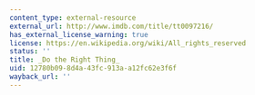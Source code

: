 ```yaml
---
content_type: external-resource
external_url: http://www.imdb.com/title/tt0097216/
has_external_license_warning: true
license: https://en.wikipedia.org/wiki/All_rights_reserved
status: ''
title: _Do the Right Thing_
uid: 12780b09-8d4a-43fc-913a-a12fc62e3f6f
wayback_url: ''
---
```

